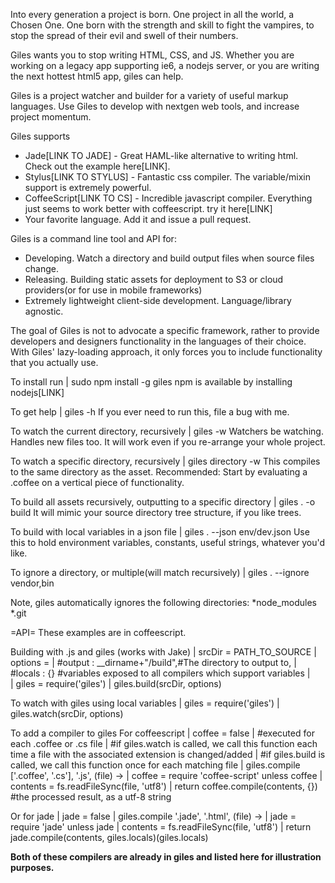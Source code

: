 Into every generation a project is born.  One project in all the world, a Chosen One.  One born with the strength and skill
to fight the vampires, to stop the spread of their evil and swell of their numbers.

Giles wants you to stop writing HTML, CSS, and JS.  Whether you are working on
a legacy app supporting ie6, a nodejs server, or you are writing the next hottest html5 app, giles can help.

Giles is a project watcher and builder for a variety of useful markup languages.  Use Giles to develop with 
nextgen web tools, and increase project momentum.

Giles supports
* Jade[LINK TO JADE] - Great HAML-like alternative to writing html.  Check out the example here[LINK].
* Stylus[LINK TO STYLUS] - Fantastic css compiler.  The variable/mixin support is extremely powerful.
* CoffeeScript[LINK TO CS] - Incredible javascript compiler.  Everything just seems to work better with coffeescript. 
  try it here[LINK]
* Your favorite language.  Add it and issue a pull request.

Giles is a command line tool and API for:
* Developing.  Watch a directory and build output files when source files change.
* Releasing.  Building static assets for deployment to S3 or cloud providers(or for use in mobile frameworks)
* Extremely lightweight client-side development.  Language/library agnostic.

The goal of Giles is not to advocate a specific framework, rather to provide developers and designers
functionality in the languages of their choice.  With Giles' lazy-loading approach, it only forces you to include
functionality that you actually use.

To install run
|  sudo npm install -g giles
npm is available by installing nodejs[LINK]

To get help
|  giles -h
If you ever need to run this, file a bug with me.

To watch the current directory, recursively
|  giles -w
Watchers be watching.  Handles new files too.  It will work even if you re-arrange your whole project.

To watch a specific directory, recursively
|  giles directory -w
This compiles to the same directory as the asset.  Recommended: Start 
by evaluating a .coffee on a vertical piece of functionality.

To build all assets recursively, outputting to a specific directory
|  giles . -o build
It will mimic your source directory tree structure, if you like trees.

To build with local variables in a json file
|  giles .  --json env/dev.json
Use this to hold environment variables, constants, useful strings, whatever you'd like.

To ignore a directory, or multiple(will match recursively)
|  giles . --ignore vendor,bin

Note, giles automatically ignores the following directories:
*node_modules
*.git



=API=
These examples are in coffeescript.

Building with .js and giles (works with Jake)
|  srcDir = PATH_TO_SOURCE
|  options = 
|    #output : __dirname+"/build",#The directory to output to,
|    #locals : {} #variables exposed to all compilers which support variables
|  
|  giles = require('giles')
|  giles.build(srcDir, options)


To watch with giles using local variables
|  giles = require('giles')
|  giles.watch(srcDir, options)

To add a compiler to giles
For coffeescript
| coffee = false
| #executed for each .coffee or .cs file
| #if giles.watch is called, we call this function each time a file with the associated extension is changed/added
| #if giles.build is called, we call this function once for each matching file
| giles.compile ['.coffee', '.cs'], '.js', (file) ->
|   coffee = require 'coffee-script' unless coffee
|   contents = fs.readFileSync(file, 'utf8')
|   return coffee.compile(contents, {}) #the processed result, as a utf-8 string

Or for jade
| jade = false
| giles.compile '.jade', '.html',  (file) ->
|   jade = require 'jade' unless jade
|   contents = fs.readFileSync(file, 'utf8')
|   return jade.compile(contents, giles.locals)(giles.locals)

**Both of these compilers are already in giles and listed here for illustration purposes.**

